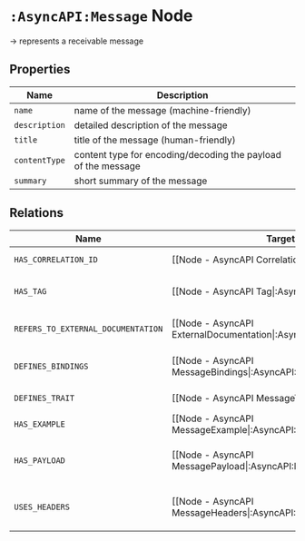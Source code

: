 # `:AsyncAPI:Message` Node

-> represents a receivable message

## Properties

| Name          | Description                                                    |
|---------------|----------------------------------------------------------------|
| `name`        | name of the message  (machine-friendly)                        |
| `description` | detailed description of the message                            |
| `title`       | title of the message (human-friendly)                          |
| `contentType` | content type for encoding/decoding the payload  of the message |
| `summary`     | short summary of the message                                   |

## Relations

| Name                               | Target Label(s)                                                            | Cardinality | Description                                                                    |
| ---------------------------------- | -------------------------------------------------------------------------- | ----------- | ------------------------------------------------------------------------------ |
| `HAS_CORRELATION_ID`               | [[Node - AsyncAPI CorrelationID\|:AsyncAPI:CorrelationID]]                 | 0..1        | correlation id for tracing the mesage                                          |
| `HAS_TAG`                          | [[Node - AsyncAPI Tag\|:AsyncAPI:Tag]]                                     | 0..*        | tags for grouping/categorization of messages                                   |
| `REFERS_TO_EXTERNAL_DOCUMENTATION` | [[Node - AsyncAPI ExternalDocumentation\|:AsyncAPI:ExternalDocumentation]] | 0..1        | property holding a link to an external documentation                           |
| `DEFINES_BINDINGS`                 | [[Node - AsyncAPI MessageBindings\|:AsyncAPI:MessageBindings]]             | 0..1        | all specific definitions for each supported protocol                           |
| `DEFINES_TRAIT`                    | [[Node - AsyncAPI MessageTrait\|:AsyncAPI:MessageTrait]]                   | 0..*        | applicable trait for the message                                               |
| `HAS_EXAMPLE`                      | [[Node - AsyncAPI MessageExample\|:AsyncAPI:MessageExample]]               | 0..*        | message examples                                                               |
| `HAS_PAYLOAD`                      | [[Node - AsyncAPI MessagePayload\|:AsyncAPI:MessagePayload]]               | 0..*        | definition of the payload of the message - schema object - `not yet supported` |
| `USES_HEADERS`                     | [[Node - AsyncAPI MessageHeaders\|:AsyncAPI:MessageHeaders]]               | 0..*        | definition of the application headers - schema object - `not yet supported`    |

